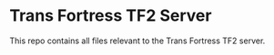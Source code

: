 # Trans Fortress TF2 Server

This repo contains all files relevant to the Trans Fortress TF2 server.
